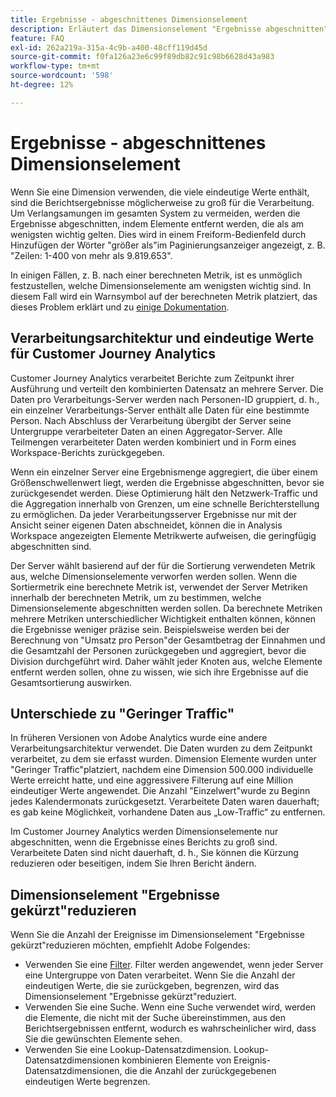 ```yaml
---
title: Ergebnisse - abgeschnittenes Dimensionselement
description: Erläutert das Dimensionselement "Ergebnisse abgeschnitten"und warum es in Berichten angezeigt wird.
feature: FAQ
exl-id: 262a219a-315a-4c9b-a400-48cff119d45d
source-git-commit: f0fa126a23e6c99f89db82c91c98b6628d43a983
workflow-type: tm+mt
source-wordcount: '598'
ht-degree: 12%

---
```


# Ergebnisse - abgeschnittenes Dimensionselement

Wenn Sie eine Dimension verwenden, die viele eindeutige Werte enthält, sind die Berichtsergebnisse möglicherweise zu groß für die Verarbeitung.  Um Verlangsamungen im gesamten System zu vermeiden, werden die Ergebnisse abgeschnitten, indem Elemente entfernt werden, die als am wenigsten wichtig gelten.  Dies wird in einem Freiform-Bedienfeld durch Hinzufügen der Wörter &quot;größer als&quot;im Paginierungsanzeiger angezeigt, z. B. &quot;Zeilen: 1-400 von mehr als 9.819.653&quot;.

In einigen Fällen, z. B. nach einer berechneten Metrik, ist es unmöglich festzustellen, welche Dimensionselemente am wenigsten wichtig sind.  In diesem Fall wird ein Warnsymbol auf der berechneten Metrik platziert, das dieses Problem erklärt und zu [einige Dokumentation](https://experienceleague.adobe.com/docs/analytics-platform/using/cja-components/dimensions/high-cardinality.html?lang=en).

## Verarbeitungsarchitektur und eindeutige Werte für Customer Journey Analytics

Customer Journey Analytics verarbeitet Berichte zum Zeitpunkt ihrer Ausführung und verteilt den kombinierten Datensatz an mehrere Server. Die Daten pro Verarbeitungs-Server werden nach Personen-ID gruppiert, d. h., ein einzelner Verarbeitungs-Server enthält alle Daten für eine bestimmte Person. Nach Abschluss der Verarbeitung übergibt der Server seine Untergruppe verarbeiteter Daten an einen Aggregator-Server. Alle Teilmengen verarbeiteter Daten werden kombiniert und in Form eines Workspace-Berichts zurückgegeben.

Wenn ein einzelner Server eine Ergebnismenge aggregiert, die über einem Größenschwellenwert liegt, werden die Ergebnisse abgeschnitten, bevor sie zurückgesendet werden. Diese Optimierung hält den Netzwerk-Traffic und die Aggregation innerhalb von Grenzen, um eine schnelle Berichterstellung zu ermöglichen. Da jeder Verarbeitungsserver Ergebnisse nur mit der Ansicht seiner eigenen Daten abschneidet, können die in Analysis Workspace angezeigten Elemente Metrikwerte aufweisen, die geringfügig abgeschnitten sind.

Der Server wählt basierend auf der für die Sortierung verwendeten Metrik aus, welche Dimensionselemente verworfen werden sollen. Wenn die Sortiermetrik eine berechnete Metrik ist, verwendet der Server Metriken innerhalb der berechneten Metrik, um zu bestimmen, welche Dimensionselemente abgeschnitten werden sollen. Da berechnete Metriken mehrere Metriken unterschiedlicher Wichtigkeit enthalten können, können die Ergebnisse weniger präzise sein. Beispielsweise werden bei der Berechnung von &quot;Umsatz pro Person&quot;der Gesamtbetrag der Einnahmen und die Gesamtzahl der Personen zurückgegeben und aggregiert, bevor die Division durchgeführt wird. Daher wählt jeder Knoten aus, welche Elemente entfernt werden sollen, ohne zu wissen, wie sich ihre Ergebnisse auf die Gesamtsortierung auswirken.

## Unterschiede zu &quot;Geringer Traffic&quot;

In früheren Versionen von Adobe Analytics wurde eine andere Verarbeitungsarchitektur verwendet. Die Daten wurden zu dem Zeitpunkt verarbeitet, zu dem sie erfasst wurden. Dimension Elemente wurden unter &quot;Geringer Traffic&quot;platziert, nachdem eine Dimension 500.000 individuelle Werte erreicht hatte, und eine aggressivere Filterung auf eine Million eindeutiger Werte angewendet. Die Anzahl &quot;Einzelwert&quot;wurde zu Beginn jedes Kalendermonats zurückgesetzt. Verarbeitete Daten waren dauerhaft; es gab keine Möglichkeit, vorhandene Daten aus „Low-Traffic“ zu entfernen.

Im Customer Journey Analytics werden Dimensionselemente nur abgeschnitten, wenn die Ergebnisse eines Berichts zu groß sind. Verarbeitete Daten sind nicht dauerhaft, d. h., Sie können die Kürzung reduzieren oder beseitigen, indem Sie Ihren Bericht ändern.

## Dimensionselement &quot;Ergebnisse gekürzt&quot;reduzieren

Wenn Sie die Anzahl der Ereignisse im Dimensionselement &quot;Ergebnisse gekürzt&quot;reduzieren möchten, empfiehlt Adobe Folgendes:

* Verwenden Sie eine [Filter](/help/components/filters/create-filters.md). Filter werden angewendet, wenn jeder Server eine Untergruppe von Daten verarbeitet. Wenn Sie die Anzahl der eindeutigen Werte, die sie zurückgeben, begrenzen, wird das Dimensionselement &quot;Ergebnisse gekürzt&quot;reduziert.
* Verwenden Sie eine Suche. Wenn eine Suche verwendet wird, werden die Elemente, die nicht mit der Suche übereinstimmen, aus den Berichtsergebnissen entfernt, wodurch es wahrscheinlicher wird, dass Sie die gewünschten Elemente sehen.
* Verwenden Sie eine Lookup-Datensatzdimension. Lookup-Datensatzdimensionen kombinieren Elemente von Ereignis-Datensatzdimensionen, die die Anzahl der zurückgegebenen eindeutigen Werte begrenzen.
